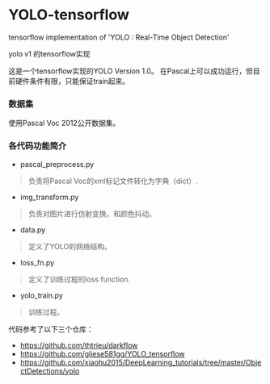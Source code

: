 # YOLO-tensorflow

tensorflow implementation of 'YOLO : Real-Time Object Detection' 


yolo v1 的tensorflow实现

这是一个tensorflow实现的YOLO Version 1.0。
在Pascal上可以成功运行，但目前硬件条件有限，只能保证train起来。

### 数据集

使用Pascal Voc 2012公开数据集。

### 各代码功能简介

+ pascal_preprocess.py
> 负责将Pascal Voc的xml标记文件转化为字典（dict）.
+ img_transform.py
> 负责对图片进行仿射变换，和颜色抖动。
+ data.py
> 定义了YOLO的网络结构。
+ loss_fn.py
> 定义了训练过程的loss function.
+ yolo_train.py
> 训练过程。


代码参考了以下三个仓库：

* https://github.com/thtrieu/darkflow
* https://github.com/gliese581gg/YOLO_tensorflow
* https://github.com/xiaohu2015/DeepLearning_tutorials/tree/master/ObjectDetections/yolo


